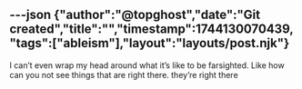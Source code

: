 ---json
{"author":"@topghost","date":"Git created","title":"","timestamp":1744130070439,"tags":["ableism"],"layout":"layouts/post.njk"}
---
I can&#x2019;t even wrap my head around what it&#x2019;s like to be farsighted. Like how can you not see things that are right there. they&#x2019;re right there
